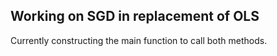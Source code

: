 Working on SGD in replacement of OLS
---

Currently constructing the main function to call both methods.
